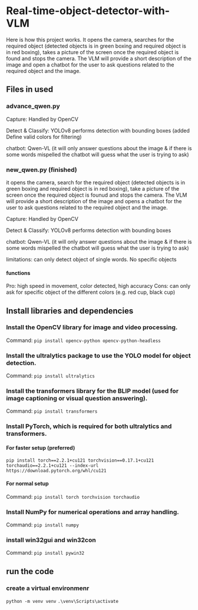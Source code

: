 # Real-time-object-detector-with-VLM
Here is how this project works. It opens the camera, searches for the required object (detected objects is in green boxing and required object is in red boxing), takes a picture of the screen once the required object is found and stops the camera. The VLM will provide a short description of the image and open a chatbot for the user to ask questions related to the required object and the image.

## Files in used
### advance_qwen.py
Capture: Handled by OpenCV

Detect & Classify: YOLOv8 performs detection with bounding boxes (added Define valid colors for filtering)

chatbot: Qwen-VL (it will only answer questions about the image & if there is some words mispelled the chatbot will guess what the user is trying to ask)

### new_qwen.py (finished)
it opens the camera, search for the required object (detected objects is in green boxing and required object is in red boxing), take a picture of the screen once the required object is founud and stops the camera. The VLM will provide a short description of the image and opens a chatbot for the user to ask questions related to the required object and the image.

Capture: Handled by OpenCV

Detect & Classify: YOLOv8 performs detection with bounding boxes

chatbot: Qwen-VL (it will only answer questions about the image & if there is some words mispelled the chatbot will guess what the user is trying to ask)

limitations: can only detect object of single words. No specific objects

#### functions
Pro: high speed in movement, color detected, high accuracy
Cons: can only ask for specific object of the different colors (e.g. red cup, black cup)

## Install libraries and dependencies 

### Install the OpenCV library for image and video processing.
Command: `pip install opencv-python opencv-python-headless`

### Install the ultralytics package to use the YOLO model for object detection.
Command: `pip install ultralytics`

### Install the transformers library for the BLIP model (used for image captioning or visual question answering).
Command: `pip install transformers`

### Install PyTorch, which is required for both ultralytics and transformers.
#### For faster setup (preferred)
`pip install torch==2.2.1+cu121 torchvision==0.17.1+cu121 torchaudio==2.2.1+cu121 --index-url https://download.pytorch.org/whl/cu121`

#### For normal setup
Command: `pip install torch torchvision torchaudio`

### Install NumPy for numerical operations and array handling.
Command: `pip install numpy`

### install win32gui and win32con
Command: `pip install pywin32`

## run the code
### create a virtual environmenr
`python -m venv venv`
`.\venv\Scripts\activate`
